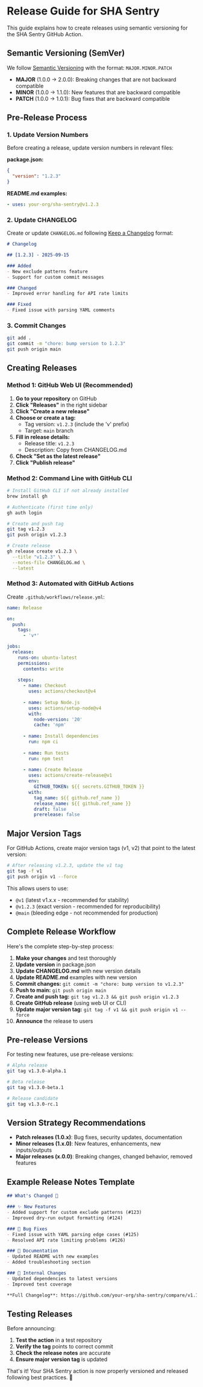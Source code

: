 # Release Guide for SHA Sentry

This guide explains how to create releases using semantic versioning for the SHA Sentry GitHub Action.

## Semantic Versioning (SemVer)

We follow [Semantic Versioning](https://semver.org/) with the format: `MAJOR.MINOR.PATCH`

- **MAJOR** (1.0.0 → 2.0.0): Breaking changes that are not backward compatible
- **MINOR** (1.0.0 → 1.1.0): New features that are backward compatible  
- **PATCH** (1.0.0 → 1.0.1): Bug fixes that are backward compatible

## Pre-Release Process

### 1. Update Version Numbers

Before creating a release, update version numbers in relevant files:

**package.json:**
```json
{
  "version": "1.2.3"
}
```

**README.md examples:**
```yaml
- uses: your-org/sha-sentry@v1.2.3
```

### 2. Update CHANGELOG

Create or update `CHANGELOG.md` following [Keep a Changelog](https://keepachangelog.com/) format:

```markdown
# Changelog

## [1.2.3] - 2025-09-15

### Added
- New exclude patterns feature
- Support for custom commit messages

### Changed  
- Improved error handling for API rate limits

### Fixed
- Fixed issue with parsing YAML comments
```

### 3. Commit Changes

```bash
git add .
git commit -m "chore: bump version to 1.2.3"
git push origin main
```

## Creating Releases

### Method 1: GitHub Web UI (Recommended)

1. **Go to your repository** on GitHub
2. **Click "Releases"** in the right sidebar
3. **Click "Create a new release"**
4. **Choose or create a tag:**
   - Tag version: `v1.2.3` (include the 'v' prefix)
   - Target: `main` branch
5. **Fill in release details:**
   - Release title: `v1.2.3`
   - Description: Copy from CHANGELOG.md
6. **Check "Set as the latest release"**
7. **Click "Publish release"**

### Method 2: Command Line with GitHub CLI

```bash
# Install GitHub CLI if not already installed
brew install gh

# Authenticate (first time only)
gh auth login

# Create and push tag
git tag v1.2.3
git push origin v1.2.3

# Create release
gh release create v1.2.3 \
  --title "v1.2.3" \
  --notes-file CHANGELOG.md \
  --latest
```

### Method 3: Automated with GitHub Actions

Create `.github/workflows/release.yml`:

```yaml
name: Release

on:
  push:
    tags:
      - 'v*'

jobs:
  release:
    runs-on: ubuntu-latest
    permissions:
      contents: write
    
    steps:
      - name: Checkout
        uses: actions/checkout@v4
      
      - name: Setup Node.js
        uses: actions/setup-node@v4
        with:
          node-version: '20'
          cache: 'npm'
      
      - name: Install dependencies
        run: npm ci
      
      - name: Run tests
        run: npm test
      
      - name: Create Release
        uses: actions/create-release@v1
        env:
          GITHUB_TOKEN: ${{ secrets.GITHUB_TOKEN }}
        with:
          tag_name: ${{ github.ref_name }}
          release_name: ${{ github.ref_name }}
          draft: false
          prerelease: false
```

## Major Version Tags

For GitHub Actions, create major version tags (v1, v2) that point to the latest version:

```bash
# After releasing v1.2.3, update the v1 tag
git tag -f v1
git push origin v1 --force
```

This allows users to use:
- `@v1` (latest v1.x.x - recommended for stability)
- `@v1.2.3` (exact version - recommended for reproducibility)
- `@main` (bleeding edge - not recommended for production)

## Complete Release Workflow

Here's the complete step-by-step process:

1. **Make your changes** and test thoroughly
2. **Update version** in package.json
3. **Update CHANGELOG.md** with new version details
4. **Update README.md** examples with new version
5. **Commit changes:** `git commit -m "chore: bump version to v1.2.3"`
6. **Push to main:** `git push origin main`
7. **Create and push tag:** `git tag v1.2.3 && git push origin v1.2.3`
8. **Create GitHub release** (using web UI or CLI)
9. **Update major version tag:** `git tag -f v1 && git push origin v1 --force`
10. **Announce** the release to users

## Pre-release Versions

For testing new features, use pre-release versions:

```bash
# Alpha release
git tag v1.3.0-alpha.1

# Beta release  
git tag v1.3.0-beta.1

# Release candidate
git tag v1.3.0-rc.1
```

## Version Strategy Recommendations

- **Patch releases (1.0.x)**: Bug fixes, security updates, documentation
- **Minor releases (1.x.0)**: New features, enhancements, new inputs/outputs
- **Major releases (x.0.0)**: Breaking changes, changed behavior, removed features

## Example Release Notes Template

```markdown
## What's Changed 🚀

### ✨ New Features
- Added support for custom exclude patterns (#123)
- Improved dry-run output formatting (#124)

### 🐛 Bug Fixes  
- Fixed issue with YAML parsing edge cases (#125)
- Resolved API rate limiting problems (#126)

### 📖 Documentation
- Updated README with new examples
- Added troubleshooting section

### 🔧 Internal Changes
- Updated dependencies to latest versions
- Improved test coverage

**Full Changelog**: https://github.com/your-org/sha-sentry/compare/v1.1.0...v1.2.0
```

## Testing Releases

Before announcing:

1. **Test the action** in a test repository
2. **Verify the tag** points to correct commit
3. **Check the release notes** are accurate
4. **Ensure major version tag** is updated

That's it! Your SHA Sentry action is now properly versioned and released following best practices. 🎉